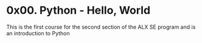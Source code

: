 # 0x00. Python - Hello, World

This is the first course for the second section of the ALX SE program and is an introduction to Python
